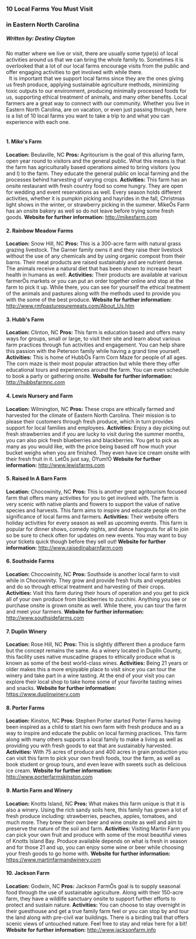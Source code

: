 ### 10 Local Farms You Must Visit 
### in Eastern North Carolina 
##### Written by: Destiny Clayton  

No matter where we live or visit, there are usually some type(s) of local activities around us that we can bring the whole family to. Sometimes it is overlooked that a lot of our local farms encourage visits from the public and offer engaging activities to get involved with while there.  
 &nbsp;
It is important that we support local farms since they are the ones giving us fresh produce, applying sustainable agriculture methods, minimizing toxic outputs to our environment, producing minimally processed foods for us, supporting ethical treatment of animals, and many other benefits. Local farmers are a great way to connect with our community. Whether you live in Eastern North Carolina, are on vacation, or even just passing through, here is a list of 10 local farms you want to take a trip to and what you can experience with each one.  
&nbsp;
#### 1. Mike's Farm 
**Location:** Beulaville, NC
**Pros:** Agritourism is the goal of this alluring farm, open year round to visitors and the general public. What this means is that the farm has agriculturally based operations aimed to bring visitors (you and I) to the farm. They educate the general public on local farming and the processes behind harvesting of varying crops. 
**Activities:** This farm has an onsite restaurant with fresh country food so come hungry. They are open for wedding and event reservations as well. Every season holds different activities, whether it is pumpkin picking and hayrides in the fall, Christmas light shows in the winter, or strawberry picking in the summer. MikeÕs Farm has an onsite bakery as well so do not leave before trying some fresh goods. 
**Website for further information:**
http://mikesfarm.com

#### 2. Rainbow Meadow Farms 
**Location:** Snow Hill, NC
**Pros:** This is a 300-acre farm with natural grass grazing livestock. The Garner family owns it and they raise their livestock without the use of any chemicals and by using organic compost from their barns. Their meat products are raised sustainably and are nutrient dense. The animals receive a natural diet that has been shown to increase heart health in humans as well. 
**Activities:** Their products are available at various farmerÕs markets or you can put an order together online and stop at the farm to pick it up. While there, you can see for yourself the ethical treatment of the animals and pastures along with the methods used to provide you with the some of the best produce. 
**Website for further information:**
http://www.rmfpasturepuremeats.com/About_Us.htm

#### 3. Hubb's Farm 
**Location:** Clinton, NC
**Pros:** This farm is education based and offers many ways for groups, small or large, to visit their site and learn about various farm practices through fun activities and engagement. You can help share this passion with the Peterson family while having a grand time yourself.
**Activities:** This is home of HubbÕs Farm Corn Maze for people of all ages. The corn maze is their most popular attraction but while there they offer educational tours and experiences around the farm. You can even schedule to book a party or gathering onsite.
**Website for further information:** 
http://hubbsfarmnc.com

#### 4. Lewis Nursery and Farm
**Location:** Wilmington, NC
**Pros:** These crops are ethically farmed and harvested for the climate of Eastern North Carolina. Their mission is to please their customers through fresh produce, which in turn provides support for local families and employees. 
**Activities:** Enjoy a day picking out fresh strawberries and if you are lucky to visit during the summer months, you can also pick fresh blueberries and blackberries. You get to pick as many as you would like, with the price being based off how much your bucket weighs when you are finished. They even have ice cream onsite with their fresh fruit in it. LetÕs just say, ÒYum!Ó
**Website for further information:**
http://www.lewisfarms.com

#### 5. Raised In A Barn Farm 
**Location:** Chocowinity, NC
**Pros:** This is another great agritourism focused farm that offers many activities for you to get involved with. The farm is very scenic with native plants and flowers to support the value of native species and harvests. This farm aims to inspire and educate people on the significance of local farms and farmers.
**Activities:** Their website offers holiday activities for every season as well as upcoming events. This farm is popular for dinner shows, comedy nights, and dance hangouts for all to join so be sure to check often for updates on new events. You may want to buy your tickets quick though before they sell out!
**Website for further information:** 
http://www.raisedinabarnfarm.com

#### 6. Southside Farms 
**Location:** Chocowinity, NC
**Pros:** Southside is another local farm to visit while in Chocowinity. They grow and provide fresh fruits and vegetables and do so through ethical treatment and harvesting of their crops. 
**Activities:** Visit this farm during their hours of operation and you get to pick all of your own produce from blackberries to zucchini. Anything you see or purchase onsite is grown onsite as well. While there, you can tour the farm and meet your farmers. 
**Website for further information:** 
http://www.southsidefarms.com

#### 7. Duplin Winery 
**Location:** Rose Hill, NC
**Pros:** This is slightly different then a produce farm but the concept remains the same. As a winery located in Duplin County, this facility uses native muscadine grapes to ethically produce what is known as some of the best world-class wines.
**Activities:** Being 21 years or older makes this a more enjoyable place to visit since you can tour the winery and take part in a wine tasting. At the end of your visit you can explore their local shop to take home some of your favorite tasting wines and snacks. 
**Website for further information:** 
https://www.duplinwinery.com

#### 8. Porter Farms 
**Location:** Kinston, NC
**Pros:** Stephen Porter started Porter Farms having been inspired as a child to start his own farm with fresh produce and as a way to inspire and educate the public on local farming practices. This farm along with many others supports a local family to make a living as well as providing you with fresh goods to eat that are sustainably harvested. 
**Activities:** With 75 acres of produce and 400 acres in grain production you can visit this farm to pick your own fresh foods, tour the farm, as well as book student or group tours, and even leave with sweets such as delicious ice cream. 
**Website for further information:** 
http://www.porterfarmskinston.com

#### 9. Martin Farm and Winery 
**Location:** Knotts Island, NC
**Pros:** What makes this farm unique is that it is also a winery. Using the rich sandy soils here, this family has grown a lot of fresh produce including: strawberries, peaches, apples, tomatoes, and much more. They brew their own beer and wine onsite as well and aim to preserve the nature of the soil and farm. 
**Activities:** Visiting Martin Farm you can pick your own fruit and produce with some of the most beautiful views of Knotts Island Bay. Produce available depends on what is fresh in season and for those 21 and up, you can enjoy some wine or beer while choosing your fresh goods to go home with. 
**Website for further information:** 
https://www.martinfarmandwinery.com

#### 10. Jackson Farm
**Location:** Godwin, NC
**Pros:** Jackson FarmÕs goal is to supply seasonal food through the use of sustainable agriculture. Along with their 150-acre farm, they have a wildlife sanctuary onsite to support further efforts to protect and sustain nature. 
**Activities:** You can choose to stay overnight in their guesthouse and get a true family farm feel or you can stop by and tour the land along with pre-civil war buildings. There is a birding trail that offers scenic views of untouched nature. Feel free to stay and relax here for a bit!
**Website for further information:** 
http://www.jacksonfarm.info
